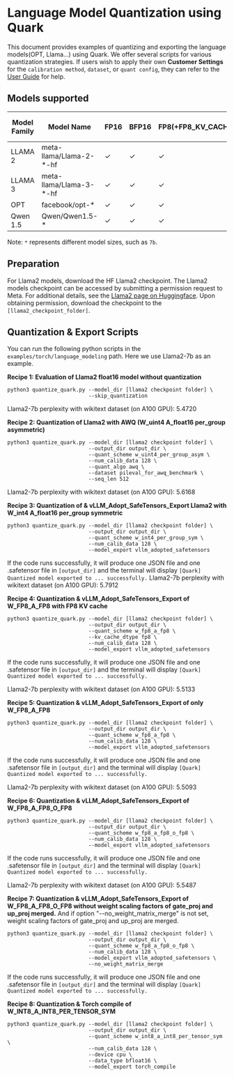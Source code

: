 #  Language Model Quantization using Quark

This document provides examples of quantizing and exporting the language models(OPT, Llama...) using Quark. We offer several scripts for various quantization strategies. If users wish to apply their own **Customer Settings** for the `calibration method`, `dataset`, or `quant config`, they can refer to the [User Guide](./../../../docs/source/md_sources/user_guide.md) for help.

## Models supported

| Model Family | Model Name              |  FP16    | BFP16   | FP8(+FP8_KV_CACHE) | W_UIN4(Per group)+A_BF16(+AWQ/GPTQ) | INT8    | SmoothQuant | FP8 SafeTensors Export | INT8 ONNX Export |
| ------------ | ----------------------- |  ------- | ------- | ------------------ | ----------------------------------- | ------- | ----------- | ---------------------- | ---------------- |
| LLAMA 2      | meta-llama/Llama-2-*-hf |  &check; | &check; | &check;            | &check;                             | &check; | &check;     | &check;                | &check;          |
| LLAMA 3      | meta-llama/Llama-3-*-hf |  &check; | &check; | &check;            | &check;                             | &check; | &check;     | &check;                | &check;          |
| OPT          | facebook/opt-*          |  &check; | &check; | &check;            | &check;                             | &check; | &check;     | &times;                | &check;          |
| Qwen 1.5     | Qwen/Qwen1.5-*          |  &check; | &check; | &check;            | &check;                             | &check; | &check;     | &times;                | &check;          |

Note: `*` represents different model sizes, such as `7b`.

## Preparation

For Llama2 models, download the HF Llama2 checkpoint. The Llama2 models checkpoint can be accessed by submitting a permission request to Meta. For additional details, see the [Llama2 page on Huggingface](https://huggingface.co/docs/transformers/main/en/model_doc/llama2). Upon obtaining permission, download the checkpoint to the `[llama2_checkpoint_folder]`.

## Quantization & Export Scripts

You can run the following python scripts in the `examples/torch/language_modeling` path. Here we use Llama2-7b as an example.

**Recipe 1: Evaluation of Llama2 float16 model without quantization**

    python3 quantize_quark.py --model_dir [llama2 checkpoint folder] \
                              --skip_quantization

Llama2-7b perplexity with wikitext dataset (on A100 GPU): 5.4720

**Recipe 2: Quantization of Llama2 with AWQ (W_uint4 A_float16 per_group asymmetric)**

    python3 quantize_quark.py --model_dir [llama2 checkpoint folder] \
                              --output_dir output_dir \
                              --quant_scheme w_uint4_per_group_asym \
                              --num_calib_data 128 \
                              --quant_algo awq \
                              --dataset pileval_for_awq_benchmark \
                              --seq_len 512

Llama2-7b perplexity with wikitext dataset (on A100 GPU): 5.6168

**Recipe 3: Quantization of & vLLM_Adopt_SafeTensors_Export Llama2 with W_int4 A_float16 per_group symmetric**

    python3 quantize_quark.py --model_dir [llama2 checkpoint folder] \
                              --output_dir output_dir \
                              --quant_scheme w_int4_per_group_sym \
                              --num_calib_data 128 \
                              --model_export vllm_adopted_safetensors

If the code runs successfully, it will produce one JSON file and one .safetensor file in `[output_dir]` and the terminal will display `[Quark] Quantized model exported to ... successfully.`
Llama2-7b perplexity with wikitext dataset (on A100 GPU): 5.7912

**Recipe 4: Quantization & vLLM_Adopt_SafeTensors_Export of W_FP8_A_FP8 with FP8 KV cache**

    python3 quantize_quark.py --model_dir [llama2 checkpoint folder] \
                              --output_dir output_dir \
                              --quant_scheme w_fp8_a_fp8 \
                              --kv_cache_dtype fp8 \
                              --num_calib_data 128 \
                              --model_export vllm_adopted_safetensors

If the code runs successfully, it will produce one JSON file and one .safetensor file in `[output_dir]` and the terminal will display `[Quark] Quantized model exported to ... successfully.`

Llama2-7b perplexity with wikitext dataset (on A100 GPU): 5.5133

**Recipe 5: Quantization & vLLM_Adopt_SafeTensors_Export of only W_FP8_A_FP8**

    python3 quantize_quark.py --model_dir [llama2 checkpoint folder] \
                              --output_dir output_dir \
                              --quant_scheme w_fp8_a_fp8 \
                              --num_calib_data 128 \
                              --model_export vllm_adopted_safetensors

If the code runs successfully, it will produce one JSON file and one .safetensor file in `[output_dir]` and the terminal will display `[Quark] Quantized model exported to ... successfully.`

Llama2-7b perplexity with wikitext dataset (on A100 GPU): 5.5093

**Recipe 6: Quantization & vLLM_Adopt_SafeTensors_Export of W_FP8_A_FP8_O_FP8**

    python3 quantize_quark.py --model_dir [llama2 checkpoint folder] \
                              --output_dir output_dir \
                              --quant_scheme w_fp8_a_fp8_o_fp8 \
                              --num_calib_data 128 \
                              --model_export vllm_adopted_safetensors

If the code runs successfully, it will produce one JSON file and one .safetensor file in `[output_dir]` and the terminal will display `[Quark] Quantized model exported to ... successfully.`

Llama2-7b perplexity with wikitext dataset (on A100 GPU): 5.5487

**Recipe 7: Quantization & vLLM_Adopt_SafeTensors_Export of W_FP8_A_FP8_O_FP8 without weight scaling factors of gate_proj and up_proj merged.** And if option "--no_weight_matrix_merge" is not set, weight scaling factors of gate_proj and up_proj are merged.

    python3 quantize_quark.py --model_dir [llama2 checkpoint folder] \
                              --output_dir output_dir \
                              --quant_scheme w_fp8_a_fp8_o_fp8 \
                              --num_calib_data 128 \
                              --model_export vllm_adopted_safetensors \
                              --no_weight_matrix_merge

If the code runs successfully, it will produce one JSON file and one .safetensor file in `[output_dir]` and the terminal will display `[Quark] Quantized model exported to ... successfully.`

**Recipe 8: Quantization & Torch compile of W_INT8_A_INT8_PER_TENSOR_SYM**

    python3 quantize_quark.py --model_dir [llama2 checkpoint folder] \
                              --output_dir output_dir \
                              --quant_scheme w_int8_a_int8_per_tensor_sym \
                              --num_calib_data 128 \
                              --device cpu \
                              --data_type bfloat16 \
                              --model_export torch_compile

<!--
## License
Copyright (C) 2023, Advanced Micro Devices, Inc. All rights reserved. SPDX-License-Identifier: MIT
-->
